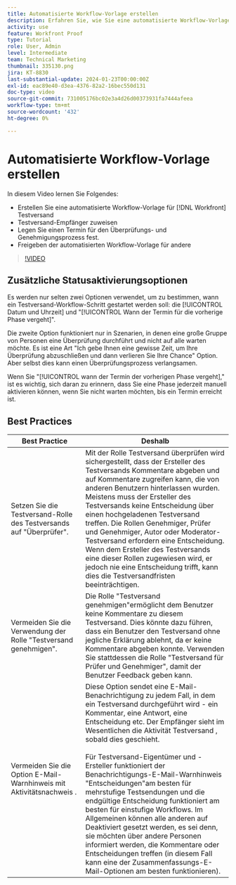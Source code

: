 ```yaml
---
title: Automatisierte Workflow-Vorlage erstellen
description: Erfahren Sie, wie Sie eine automatisierte Workflow-Vorlage erstellen, indem Sie Testversand-Empfänger zuweisen und Testversandfristen festlegen. Geben Sie dann die Vorlage für andere Benutzer frei.
activity: use
feature: Workfront Proof
type: Tutorial
role: User, Admin
level: Intermediate
team: Technical Marketing
thumbnail: 335130.png
jira: KT-8830
last-substantial-update: 2024-01-23T00:00:00Z
exl-id: eac89e40-d3ea-4376-82a2-16bec550d131
doc-type: video
source-git-commit: 731005176bc02e3a4d26d00373931fa7444afeea
workflow-type: tm+mt
source-wordcount: '432'
ht-degree: 0%

---
```


# Automatisierte Workflow-Vorlage erstellen

In diesem Video lernen Sie Folgendes:

* Erstellen Sie eine automatisierte Workflow-Vorlage für [!DNL  Workfront] Testversand
* Testversand-Empfänger zuweisen
* Legen Sie einen Termin für den Überprüfungs- und Genehmigungsprozess fest.
* Freigeben der automatisierten Workflow-Vorlage für andere

>[!VIDEO](https://video.tv.adobe.com/v/335130/?quality=12&learn=on)

## Zusätzliche Statusaktivierungsoptionen

Es werden nur selten zwei Optionen verwendet, um zu bestimmen, wann ein Testversand-Workflow-Schritt gestartet werden soll: die [!UICONTROL Datum und Uhrzeit] und &quot;[!UICONTROL Wann der Termin für die vorherige Phase vergeht]&quot;.

Die zweite Option funktioniert nur in Szenarien, in denen eine große Gruppe von Personen eine Überprüfung durchführt und nicht auf alle warten möchte. Es ist eine Art &quot;Ich gebe Ihnen eine gewisse Zeit, um Ihre Überprüfung abzuschließen und dann verlieren Sie Ihre Chance&quot; Option. Aber selbst dies kann einen Überprüfungsprozess verlangsamen.

Wenn Sie &quot;[!UICONTROL wann der Termin der vorherigen Phase vergeht],&quot; ist es wichtig, sich daran zu erinnern, dass Sie eine Phase jederzeit manuell aktivieren können, wenn Sie nicht warten möchten, bis ein Termin erreicht ist.

## Best Practices

| Best Practice | Deshalb |
|---|---|
| Setzen Sie die Testversand-Rolle des Testversands auf &quot;Überprüfer&quot;. | Mit der Rolle Testversand überprüfen wird sichergestellt, dass der Ersteller des Testversands Kommentare abgeben und auf Kommentare zugreifen kann, die von anderen Benutzern hinterlassen wurden. Meistens muss der Ersteller des Testversands keine Entscheidung über einen hochgeladenen Testversand treffen. Die Rollen Genehmiger, Prüfer und Genehmiger, Autor oder Moderator-Testversand erfordern eine Entscheidung. Wenn dem Ersteller des Testversands eine dieser Rollen zugewiesen wird, er jedoch nie eine Entscheidung trifft, kann dies die Testversandfristen beeinträchtigen. |
| Vermeiden Sie die Verwendung der Rolle &quot;Testversand genehmigen&quot;. | Die Rolle &quot;Testversand genehmigen&quot;ermöglicht dem Benutzer keine Kommentare zu diesem Testversand. Dies könnte dazu führen, dass ein Benutzer den Testversand ohne jegliche Erklärung ablehnt, da er keine Kommentare abgeben konnte. Verwenden Sie stattdessen die Rolle &quot;Testversand für Prüfer und Genehmiger&quot;, damit der Benutzer Feedback geben kann. |
| Vermeiden Sie die Option E-Mail-Warnhinweis mit Aktivitätsnachweis . | Diese Option sendet eine E-Mail-Benachrichtigung zu jedem Fall, in dem ein Testversand durchgeführt wird - ein Kommentar, eine Antwort, eine Entscheidung etc. Der Empfänger sieht im Wesentlichen die Aktivität Testversand , sobald dies geschieht.<br><br>Für Testversand-Eigentümer und -Ersteller funktioniert der Benachrichtigungs-E-Mail-Warnhinweis &quot;Entscheidungen&quot;am besten für mehrstufige Testsendungen und die endgültige Entscheidung funktioniert am besten für einstufige Workflows. Im Allgemeinen können alle anderen auf Deaktiviert gesetzt werden, es sei denn, sie möchten über andere Personen informiert werden, die Kommentare oder Entscheidungen treffen (in diesem Fall kann eine der Zusammenfassungs-E-Mail-Optionen am besten funktionieren). |
